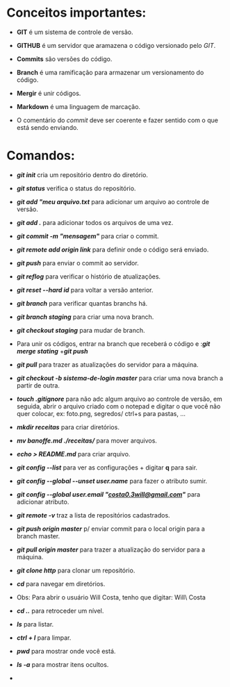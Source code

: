 # Conceitos importantes:

- **GIT** é um sistema de controle de versão.

- **GITHUB** é um servidor que aramazena o código versionado pelo *GIT*.

- **Commits** são versões do código.

- **Branch** é uma ramificação para armazenar um versionamento do código.

- **Mergir** é unir códigos.

- **Markdown** é uma linguagem de marcação.

- O comentário do *commit* deve ser coerente e fazer sentido com o que está sendo enviando.

# Comandos:

- ***git init*** cria um repositório dentro do diretório.

- ***git status*** verifica o status do repositório.

- ***git add "meu arquivo.txt*** para adicionar um arquivo ao controle de versão.

- ***git add .*** para adicionar todos os arquivos de uma vez.

- ***git commit -m "mensagem"*** para criar o commit.

- ***git remote add origin link*** para definir onde o código será enviado.

- ***git push*** para enviar o commit ao servidor.

- ***git reflog*** para verificar o histório de atualizações.

- ***git reset --hard id*** para voltar a versão anterior.

- ***git branch*** para verificar quantas branchs há.

- ***git branch staging*** para criar uma nova branch.

- ***git checkout staging*** para mudar de branch.

- Para unir os códigos, entrar na branch que receberá o código e :***git merge stating*** +***git push*** 

- ***git pull*** para trazer as atualizações do servidor para a máquina.

- ***git checkout -b sistema-de-login master*** para criar uma nova branch a partir de outra.

- ***touch .gitignore*** para não adc algum arquivo ao controle de versão, em seguida, abrir o arquivo criado com o notepad e digitar o que você não quer colocar, ex: foto.png, segredos/ ctrl+s para pastas, ...

- ***mkdir receitas*** para criar diretórios.

- ***mv banoffe.md ./receitas/*** para mover arquivos.

- ***echo > README.md*** para criar arquivo.

- ***git config --list*** para ver as configurações + digitar **q** para sair.

- ***git config --global --unset user.name*** para fazer o atributo sumir.

- ***git config --global user.email "costa0.3will@gmail.com"*** para adicionar atributo.

- ***git remote -v*** traz a lista de repositórios cadastrados.

- ***git push origin master*** p/ enviar commit para o local origin para a branch master.

- ***git pull origin master*** para trazer a atualização do servidor para a máquina.

- ***git clone http*** para clonar um repositório.

- ***cd*** para navegar em diretórios.

- Obs: Para abrir o usuário Will Costa, tenho que digitar: Will\ Costa

- ***cd ..*** para retroceder um nível.

- ***ls*** para listar.

- ***ctrl + l*** para limpar.

- ***pwd*** para mostrar onde você está.

- ***ls -a*** para mostrar itens ocultos.

- 
